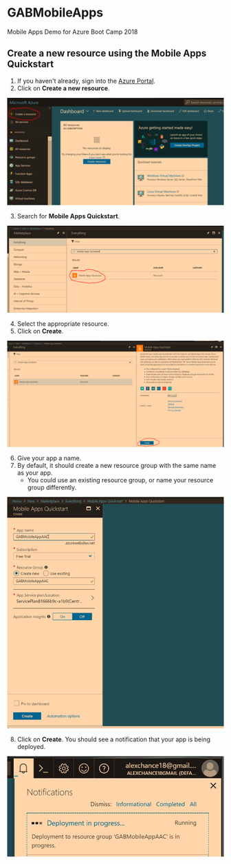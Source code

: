 # GABMobileApps
Mobile Apps Demo for Azure Boot Camp 2018

## Create a new resource using the Mobile Apps Quickstart 

1. If you haven't already, sign into the [Azure Portal](https://portal.azure.com).
2. Click on **Create a new resource**. 

![Create a resource image][CreateAResource]

[CreateAResource]: https://github.com/achance/GABMobileApps/blob/master/Screenshots/CreateAResource.PNG?raw=true "Create A Resource"

3. Search for **Mobile Apps Quickstart**.

![MAQ Image 1][MAQ1]

[MAQ1]: https://github.com/achance/GABMobileApps/blob/master/Screenshots/MAQ.PNG?raw=true "Search for Mobile Apps"

4. Select the appropriate resource.
5. Click on **Create**.

![MAQ Image 2][MAQCreate]

[MAQCreate]: https://github.com/achance/GABMobileApps/blob/master/Screenshots/MAQCreate.PNG?raw=true "Create Quickstart App"

6. Give your app a name.
7. By default, it should create a new resource group with the same name as your app. 
   * You could use an existing resource group, or name your resource group differently.

![MAQ Create 2][MAQCreate2]

[MAQCreate2]: https://github.com/achance/GABMobileApps/blob/master/Screenshots/MAQCreate2.PNG?raw=true "Create Quickstart App options"

8. Click on **Create**. You should see a notification that your app is being deployed.

![MAQ Deploy][MAQDeploy]

[MAQDeploy]: https://github.com/achance/GABMobileApps/blob/master/Screenshots/MAQDeploy.PNG?raw=true "Deploy App"

